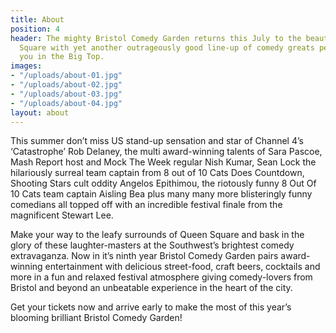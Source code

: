 ```yaml
---
title: About
position: 4
header: The mighty Bristol Comedy Garden returns this July to the beautiful Queen
  Square with yet another outrageously good line-up of comedy greats performing for
  you in the Big Top.
images:
- "/uploads/about-01.jpg"
- "/uploads/about-02.jpg"
- "/uploads/about-03.jpg"
- "/uploads/about-04.jpg"
layout: about
---
```


This summer don’t miss US stand-up sensation and star of Channel 4’s ‘Catastrophe’ Rob Delaney, the multi award-winning talents of Sara Pascoe, Mash Report host and Mock The Week regular Nish Kumar, Sean Lock the hilariously surreal team captain from 8 out of 10 Cats Does Countdown, Shooting Stars cult oddity Angelos Epithimou, the riotously funny 8 Out Of 10 Cats team captain Aisling Bea plus many many more blisteringly funny comedians all topped off with an incredible festival finale from the magnificent Stewart Lee.

Make your way to the leafy surrounds of Queen Square and bask in the glory of these laughter-masters at the Southwest’s brightest comedy extravaganza. Now in it’s ninth year Bristol Comedy Garden pairs award-winning entertainment with delicious street-food, craft beers, cocktails and more in a fun and relaxed festival atmosphere giving comedy-lovers from Bristol and beyond an unbeatable experience in the heart of the city.

Get your tickets now and arrive early to make the most of this year’s blooming brilliant Bristol Comedy Garden!